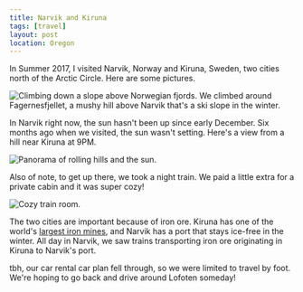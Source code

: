 ```yaml
---
title: Narvik and Kiruna
tags: [travel]
layout: post
location: Oregon
---
```


In Summer 2017, I visited Narvik, Norway and Kiruna, Sweden, two cities north of the Arctic Circle. Here are some pictures.

![Climbing down a slope above Norwegian fjords.](/assets/2018-01-04-narvik.jpg)
We climbed around Fagernesfjellet, a mushy hill above Narvik that's a ski slope in the winter.


In Narvik right now, the sun hasn't been up since early December.  Six months ago when we visited, the sun wasn't setting. Here's a view from a hill near Kiruna at 9PM.

![Panorama of rolling hills and the sun.](/assets/2018-01-04-kiruna.jpg)


Also of note, to get up there, we took a night train. We paid a little extra for a private cabin and it was super cozy!

![Cozy train room.](/assets/2018-01-04-train.jpg)


The two cities are important because of iron ore. Kiruna has one of the world's [largest iron mines](https://en.wikipedia.org/wiki/Kiruna_Mine), and Narvik has a port that stays ice-free in the winter. All day in Narvik, we saw trains transporting iron ore originating in Kiruna to Narvik's port.


tbh, our car rental car plan fell through, so we were limited to travel by foot.
We're hoping to go back and drive around Lofoten someday!

